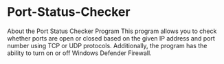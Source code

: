 # Port-Status-Checker
About the Port Status Checker Program  This program allows you to check whether ports are open or closed based on the given IP address and port number using TCP or UDP protocols. Additionally, the program has the ability to turn on or off Windows Defender Firewall.
